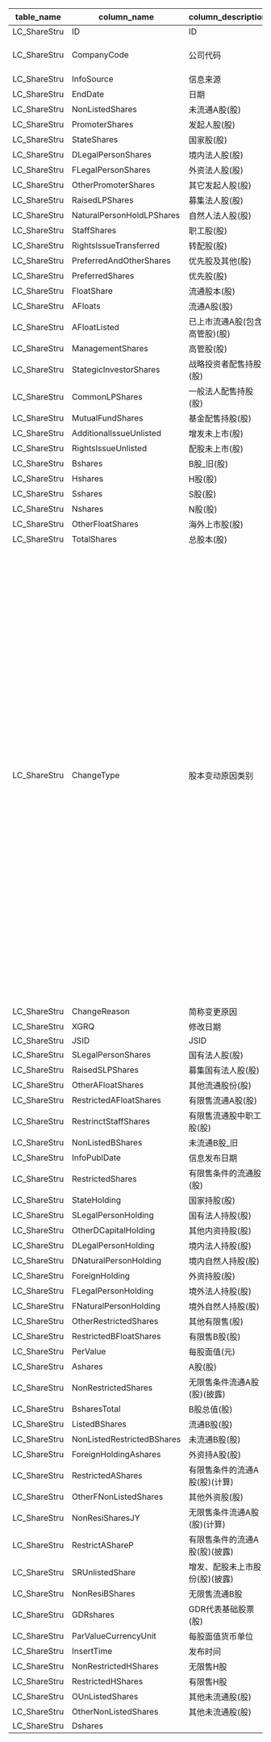 | table_name | column_name| column_description| 注释 | Annotation|
|---|---|---|---|---|
| LC_ShareStru | ID | ID|| |
| LC_ShareStru | CompanyCode| 公司代码| 公司代码（CompanyCode）：与“证券主表（SecuMain）”中的“公司代码（CompanyCode）”关联，得到上市公司的交易代码、简称等。 | Company Code (CompanyCode): Associated with the "Company Code (CompanyCode)" in "Securities Main Table (SecuMain)", to obtain the trading code, abbreviation, etc. of the listed company. |
| LC_ShareStru | InfoSource | 信息来源|| |
| LC_ShareStru | EndDate| 日期|| |
| LC_ShareStru | NonListedShares| 未流通A股(股) || |
| LC_ShareStru | PromoterShares | 发起人股(股)|| |
| LC_ShareStru | StateShares| 国家股(股)|| |
| LC_ShareStru | DLegalPersonShares | 境内法人股(股)|| |
| LC_ShareStru | FLegalPersonShares | 外资法人股(股)|| |
| LC_ShareStru | OtherPromoterShares| 其它发起人股(股)|| |
| LC_ShareStru | RaisedLPShares | 募集法人股(股)|| |
| LC_ShareStru | NaturalPersonHoldLPShares| 自然人法人股(股)|| |
| LC_ShareStru | StaffShares| 职工股(股)|| |
| LC_ShareStru | RightsIssueTransferred | 转配股(股)|| |
| LC_ShareStru | PreferredAndOtherShares| 优先股及其他(股)|| |
| LC_ShareStru | PreferredShares| 优先股(股) || |
| LC_ShareStru | FloatShare | 流通股本(股)|| |
| LC_ShareStru | AFloats| 流通A股(股) || |
| LC_ShareStru | AFloatListed | 已上市流通A股(包含高管股)(股) || |
| LC_ShareStru | ManagementShares | 高管股(股)|| |
| LC_ShareStru | StategicInvestorShares | 战略投资者配售持股(股)|| |
| LC_ShareStru | CommonLPShares | 一般法人配售持股(股)|| |
| LC_ShareStru | MutualFundShares | 基金配售持股(股)|| |
| LC_ShareStru | AdditionalIssueUnlisted| 增发未上市(股)|| |
| LC_ShareStru | RightsIssueUnlisted| 配股未上市(股)|| |
| LC_ShareStru | Bshares| B股_旧(股)|| |
| LC_ShareStru | Hshares| H股(股) || |
| LC_ShareStru | Sshares| S股(股) || |
| LC_ShareStru | Nshares| N股(股) || |
| LC_ShareStru | OtherFloatShares | 海外上市股(股)|| |
| LC_ShareStru | TotalShares| 总股本(股)|| |
| LC_ShareStru | ChangeType | 股本变动原因类别| 数值型常量。股本变动原因类别(ChangeType)与(CT_SystemConst)表中的DM字段关联，令LB = 1022 AND DM NOT IN (43,60,101,102,105,115,116,117,118,119,121,123,127,128,129,131,132,135)，得到股本变动原因类别的具体描述：1-A股发行，2-B股发行，3-A股发行基金配售上市，4-A股发行法人配售上市，6-A股上市，7-B股上市，8-送转股，10-配股除权，11-配股上市，12-转配股上市，17-非公开增发A股上市，18-非公开增发A股，19-定向增发法人股，20-增发A股，21-增发B股，22-增发A股上市，23-增发A股基金配售上市，24-增发A股法人配售上市，25-增发A股原股东配售上市，26-H股增发，27-增发B股上市，28-H股首发上市，29-超额配售H股上市，30-国家股配售，35-股份回购，40-吸收合并，44-以股抵债，45-职工股上市，46-STAQ/NET系统法人股上市，47-外资法人股上市，48-可转换债券转股，49-股权转让，50-面值拆细，51-其他，52-CDR发行，53-CDR上市，54-CDR增发，55-CDR增发上市，56-CDR配股除权，57-CDR配股上市，58-CDR超额配售上市，59-优先股转普通股，71-股权分置方案实施，73-股权分置股份追送，75-股权分置限售流通，77-股权分置增持，78-股权分置股东增持股份上市，79-配股限售流通，80-股权激励限售流通，81-因权证行权流通，82-发行前股份限售流通，83-转债转股限售流通，84-股权激励方案实施，89-延长限售锁定期，90-延长限售锁定期流通，91-B股转H股，100-授予限制性股票，103-员工持股计划，104-员工持股计划限售流通，106-D股增发，107-D股首发上市，108-超额配售D股上市，109-超额配售A股上市，110-GDR基础股票首发上市，111-GDR基础股票增发上市，112-超额配售GDR基础股票上市，113-GDR基础股票生成兑回，114-三板挂牌，130-高管股份减少，134-战略配售股份出借，136-战略配售股份归还，137-高管股份增加，138-股东承诺不减持，139-分红股份上市，140-超额配售B股上市，141-追溯更新，142-承诺不减持到期。 | Numeric constant. The reason category for changes in equity (ChangeType) is associated with the DM field in the CT_SystemConst table, with LB = 1022 AND DM NOT IN (43,60,101,102,105,115,116,117,118,119,121,123,127,128,129,131,132,135), resulting in the specific description of the equity change reason category: 1 - A-share issuance, 2 - B-share issuance, 3 - A-share issuance and fund private placement listing, 4 - A-share issuance and legal person private placement listing, 6 - A-share listing, 7 - B-share listing, 8 - Stock transfer and spin-off, 10 - Rights issue and adjustment, 11 - Rights issue listing, 12 - Spin-off listing, 17 - Non-publicly issued A-share listing, 18 - Non-publicly issued A-share, 19 - Directed private placement of legal person shares, 20 - Additional issuance of A-shares, 21 - Additional issuance of B-shares, 22 - Additional issuance of A-share listing, 23 - Additional issuance of A-share fund private placement listing, 24 - Additional issuance of A-share legal person private placement listing, 25 - Additional issuance of A-share original shareholder private placement listing, 26 - H-share additional issuance, 27 - Additional issuance of B-share listing, 28 - H-share initial public offering, 29 - Excess share placement of H-share listing, 30 - State-owned share placement, 35 - Share repurchase, 40 - Absorption merger, 44 - Debt offset by shares, 45 - Employee share listing, 46 - STAQ/NET system legal person share listing, 47 - Foreign-funded legal person share listing, 48 - Convertible bond conversion to shares, 49 - Share transfer, 50 - Par value splitting, 51 - Others, 52 - CDR issuance, 53 - CDR listing, 54 - CDR additional issuance, 55 - CDR additional issuance listing, 56 - CDR rights issue and adjustment, 57 - CDR rights issue listing, 58 - CDR excess share placement listing, 59 - Preferred shares converted to common shares, 71 - Implementation of equity separation scheme, 73 - Equity separation share follow-up distribution, 75 - Equity separation restricted circulation, 77 - Equity separation share increase, 78 - Equity separation shareholder increase share listing, 79 - Rights issue restricted circulation, 80 - Equity incentive restricted circulation, 81 - Circulation due to warrant exercise, 82 - Pre-issuance share restricted circulation, 83 - Convertible bond conversion to share restricted circulation, 84 - Implementation of equity incentive plan, 89 - Extension of restricted period, 90 - Extension of restricted period circulation, 91 - B-share conversion to H-share, 100 - Granting of restricted stock, 103 - Employee stock ownership plan, 104 - Employee stock ownership plan restricted circulation, 106 - D-share additional issuance, 107 - D-share initial public offering, 108 - Excess share placement of D-share listing, 109 - Excess share placement of A-share listing, 110 - GDR underlying stock initial public offering, 111 - GDR underlying stock additional issuance listing, 112 - Excess share placement of GDR underlying stock listing, 113 - GDR underlying stock creation and redemption, 114 - Third board listing, 130 - Reduction of executive shares, 134 - Strategic placement share lending, 136 - Strategic placement share return, 137 - Increase of executive shares, 138 - Shareholder commitment not to reduce, 139 - Dividend share listing, 140 - Excess share placement of B-share listing, 141 - Retrospective update, 142 - Commitment not to reduce maturity. |
| LC_ShareStru | ChangeReason | 简称变更原因|| |
| LC_ShareStru | XGRQ | 修改日期|| |
| LC_ShareStru | JSID | JSID|| |
| LC_ShareStru | SLegalPersonShares | 国有法人股(股) || |
| LC_ShareStru | RaisedSLPShares| 募集国有法人股(股) || |
| LC_ShareStru | OtherAFloatShares| 其他流通股份(股)|| |
| LC_ShareStru | RestrictedAFloatShares | 有限售流通A股(股) || |
| LC_ShareStru | RestrinctStaffShares | 有限售流通股中职工股(股) || |
| LC_ShareStru | NonListedBShares | 未流通B股_旧 || |
| LC_ShareStru | InfoPublDate | 信息发布日期|| |
| LC_ShareStru | RestrictedShares | 有限售条件的流通股(股)|| |
| LC_ShareStru | StateHolding | 国家持股(股)|| |
| LC_ShareStru | SLegalPersonHolding| 国有法人持股(股)|| |
| LC_ShareStru | OtherDCapitalHolding | 其他内资持股(股)|| |
| LC_ShareStru | DLegalPersonHolding| 境内法人持股(股)|| |
| LC_ShareStru | DNaturalPersonHolding| 境内自然人持股(股)|| |
| LC_ShareStru | ForeignHolding | 外资持股(股)|| |
| LC_ShareStru | FLegalPersonHolding| 境外法人持股(股) || |
| LC_ShareStru | FNaturalPersonHolding| 境外自然人持股(股) || |
| LC_ShareStru | OtherRestrictedShares| 其他有限售(股)|| |
| LC_ShareStru | RestrictedBFloatShares | 有限售B股(股) || |
| LC_ShareStru | PerValue | 每股面值(元)|| |
| LC_ShareStru | Ashares| A股(股) || |
| LC_ShareStru | NonRestrictedShares| 无限售条件流通A股(股)(披露) || |
| LC_ShareStru | BsharesTotal | B股总值(股) || |
| LC_ShareStru | ListedBShares| 流通B股(股) || |
| LC_ShareStru | NonListedRestrictedBShares | 未流通B股(股) || |
| LC_ShareStru | ForeignHoldingAshares| 外资持A股(股) || |
| LC_ShareStru | RestrictedAShares| 有限售条件的流通A股(股)(计算) || |
| LC_ShareStru | OtherFNonListedShares| 其他外资股(股)|| |
| LC_ShareStru | NonResiSharesJY| 无限售条件流通A股(股)(计算) || |
| LC_ShareStru | RestrictAShareP| 有限售条件的流通A股(股)(披露) || |
| LC_ShareStru | SRUnlistedShare| 增发、配股未上市股份(股)(披露)|| |
| LC_ShareStru | NonResiBShares | 无限售流通B股|| |
| LC_ShareStru | GDRshares| GDR代表基础股票(股) || |
| LC_ShareStru | ParValueCurrencyUnit | 每股面值货币单位|| |
| LC_ShareStru | InsertTime | 发布时间|| |
| LC_ShareStru | NonRestrictedHShares | 无限售H股 || |
| LC_ShareStru | RestrictedHShares| 有限售H股 || |
| LC_ShareStru | OUnListedShares| 其他未流通股(股)|| |
| LC_ShareStru | OtherNonListedShares | 其他未流通股(股)|| |
| LC_ShareStru | Dshares| || |